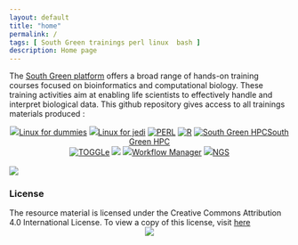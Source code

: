 ```yaml
---
layout: default
title: "home"
permalink: /
tags: [ South Green trainings perl linux  bash ]
description: Home page
---
```


The [South Green platform](http://www.southgreen.fr/) offers a broad range of hands-on training courses focused on bioinformatics and computational biology. These training activities aim at enabling life scientists to effectively handle and interpret biological data. This github repository gives access to all trainings materials produced :

<div><center>
	<a class="btn btn-home"  href="{{ site.url }}/linux/"><img width="auto" class="img-responsive" src="{{ site.url }}/images/trainings-linux.png"/>Linux for dummies</a>
	<a class="btn btn-home"  href="{{ site.url }}/linuxJedi/"><img width="auto" class="img-responsive" src="{{ site.url }}/images/trainings-linux-advance.png"/>Linux for jedi</a>
	<a class="btn btn-home"  href="{{ site.url }}perl/"><img width="auto" class="img-responsive" src="{{ site.url }}/images/trainings-perl.png" alt="PERL" /></a>
	<a class="btn btn-home"  href="{{ site.url }}R/"><img width="auto" class="img-responsive" src="{{ site.url }}/images/trainings-R.png" alt="R" /></a>
	<a class="btn btn-home"  href="{{ site.url }}/HPC/"><img width="auto" class="img-responsive" src="{{ site.url }}/images/trainings-hpc.jpeg" alt="South Green HPC" />South Green HPC</a>
</center></div>

<div><center>
	<a class="btn btn-home"  href="{{ site.url }}/toggle/"><img width="auto" class="img-responsive" src="{{ site.url }}/images/toggleLogo2.png" alt="TOGGLe" /></a>
	<a class="btn btn-home"  href="{{ site.url }}/todo/"><img width="auto" class="img-responsive" src="{{ site.url }}/images/trainings-galaxy.png"/></a>
	<a class="btn btn-home"  href="{{ site.url }}/todo/"><img width="auto" class="img-responsive" src="{{ site.url }}/images/training-wokflowmanager.png"/>Workflow Manager</a>
	<a class="btn btn-home"  href="{{ site.url }}/todo/"><img width="auto" class="img-responsive" src="{{ site.url }}/images/trainings-NGS.png"/>NGS</a>
</center></div>

<br />

<img width="auto" class="img-responsive" src="{{ site.url }}/images/trainings-map.png"/>

### License
<div>
The resource material is licensed under the Creative Commons Attribution 4.0 International License. To view a copy of this license, visit
<a href="http://creativecommons.org/licenses/by-nc-sa/4.0/">here</a>
<center>
<img width="auto" class="img-responsive" src="http://creativecommons.org.nz/wp-content/uploads/2012/05/by-nc-sa1.png"/>
</center></div>
